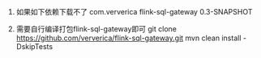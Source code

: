 1. 如果如下依赖下载不了
        <dependency>
            <groupId>com.ververica</groupId>
            <artifactId>flink-sql-gateway</artifactId>
            <version>0.3-SNAPSHOT</version>
        </dependency>

2. 需要自行编译打包flink-sql-gateway即可
   git clone https://github.com/ververica/flink-sql-gateway.git
   mvn clean install -DskipTests